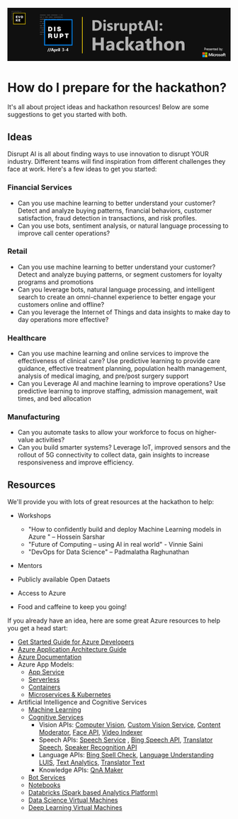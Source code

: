 ![](media/1c253bf5f390611493e677757d08f8d7.png)

# How do I prepare for the hackathon?

It&#39;s all about project ideas and hackathon resources! Below are some suggestions to get you started with both.

## Ideas

Disrupt AI is all about finding ways to use innovation to disrupt YOUR industry. Different teams will find inspiration from different challenges they face at work. Here&#39;s a few ideas to get you started:

### Financial Services­­­­

- Can you use machine learning to better understand your customer? Detect and analyze buying patterns, financial behaviors, customer satisfaction, fraud detection in transactions, and risk profiles.
- Can you use bots, sentiment analysis, or natural language processing to improve call center operations?

### Retail

- Can you use machine learning to better understand your customer? Detect and analyze buying patterns, or segment customers for loyalty programs and promotions
- Can you leverage bots, natural language processing, and intelligent search to create an omni-channel experience to better engage your customers online and offline?
- Can you leverage the Internet of Things and data insights to make day to day operations more effective?

### Healthcare

- Can you use machine learning and online services to improve the effectiveness of clinical care? Use predictive learning to provide care guidance, effective treatment planning, population health management, analysis of medical imaging, and pre/post surgery support
- Can you Leverage AI and machine learning to improve operations? Use predictive learning to improve staffing, admission management, wait times, and bed allocation

### Manufacturing

- Can you automate tasks to allow your workforce to focus on higher-value activities?
- Can you build smarter systems? Leverage IoT, improved sensors and the rollout of 5G connectivity to collect data, gain insights to increase responsiveness and improve efficiency.

## Resources

We&#39;ll provide you with lots of great resources at the hackathon to help:

- Workshops
  - &quot;How to confidently build and deploy Machine Learning models in Azure &quot; – Hossein Sarshar
  - &quot;Future of Computing – using AI in real world&quot;  - Vinnie Saini
  - &quot;DevOps for Data Science&quot; – Padmalatha Raghunathan

- Mentors
- Publicly available Open Dataets
- Access to Azure
- Food and caffeine to keep you going!

If you already have an idea, here are some great Azure resources to help you get a head start:

- [Get Started Guide for Azure Developers](https://docs.microsoft.com/en-us/azure/guides/developer/azure-developer-guide)
- [Azure Application Architecture Guide](https://docs.microsoft.com/en-us/azure/architecture/guide/)
- [Azure Documentation](https://docs.microsoft.com/en-us/azure/)
- Azure App Models:
  - [App Service](https://docs.microsoft.com/en-us/azure/app-service/)
  - [Serverless](https://docs.microsoft.com/en-us/azure/azure-functions/)
  - [Containers](https://docs.microsoft.com/en-us/azure/containers/)
  - [Microservices &amp; Kubernetes](https://docs.microsoft.com/en-us/azure/aks/)
- Artificial Intelligence and Cognitive Services
  - [Machine Learning](https://docs.microsoft.com/en-us/azure/machine-learning/)
  - [Cognitive Services](https://docs.microsoft.com/en-us/azure/cognitive-services/)
    - Vision APIs: [Computer Vision](https://docs.microsoft.com/azure/cognitive-services/computer-vision/), [Custom Vision Service](https://docs.microsoft.com/azure/cognitive-services/Custom-Vision-Service/home), [Content Moderator](https://docs.microsoft.com/azure/cognitive-services/content-moderator/overview), [Face API](https://docs.microsoft.com/azure/cognitive-services/face/), [Video Indexer](https://docs.microsoft.com/azure/cognitive-services/video-indexer/video-indexer-overview)
    - Speech APIs: [Speech Service](https://docs.microsoft.com/azure/cognitive-services/speech-service/) , [Bing Speech API](https://docs.microsoft.com/azure/cognitive-services/speech/home), [Translator Speech](https://docs.microsoft.com/azure/cognitive-services/translator-speech/), [Speaker Recognition API](https://docs.microsoft.com/azure/cognitive-services/speaker-recognition/home)
    - Language APIs: [Bing Spell Check](https://docs.microsoft.com/azure/cognitive-services/bing-spell-check/), [Language Understanding LUIS](https://docs.microsoft.com/azure/cognitive-services/luis/), [Text Analytics](https://docs.microsoft.com/azure/cognitive-services/text-analytics/), [Translator Text](https://docs.microsoft.com/azure/cognitive-services/translator/)
    - Knowledge APIs: [QnA Maker](https://docs.microsoft.com/azure/cognitive-services/qnamaker/index)
  - [Bot Services](https://docs.microsoft.com/en-us/azure/bot-service/?view=azure-bot-service-4.0)
  - [Notebooks](https://docs.microsoft.com/en-us/azure/notebooks/)
  - [Databricks (Spark based Analytics Platform)](https://docs.microsoft.com/en-us/azure/azure-databricks/what-is-azure-databricks)
  - [Data Science Virtual Machines](https://docs.microsoft.com/en-us/azure/machine-learning/data-science-virtual-machine/overview)
  - [Deep Learning Virtual Machines](https://docs.microsoft.com/en-us/azure/machine-learning/data-science-virtual-machine/deep-learning-dsvm-overview)
